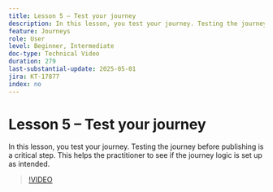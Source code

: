 ```yaml
---
title: Lesson 5 – Test your journey
description: In this lesson, you test your journey. Testing the journey before publishing is a critical step. This helps the practitioner to see if the journey logic is set up as intended.
feature: Journeys
role: User
level: Beginner, Intermediate
doc-type: Technical Video
duration: 279
last-substantial-update: 2025-05-01
jira: KT-17877
index: no
---
```


# Lesson 5 – Test your journey

In this lesson, you test your journey. Testing the journey before publishing is a critical step. This helps the practitioner to see if the journey logic is set up as intended.

>[!VIDEO](https://video.tv.adobe.com/v/3457930/?learn=on&enablevpops)
